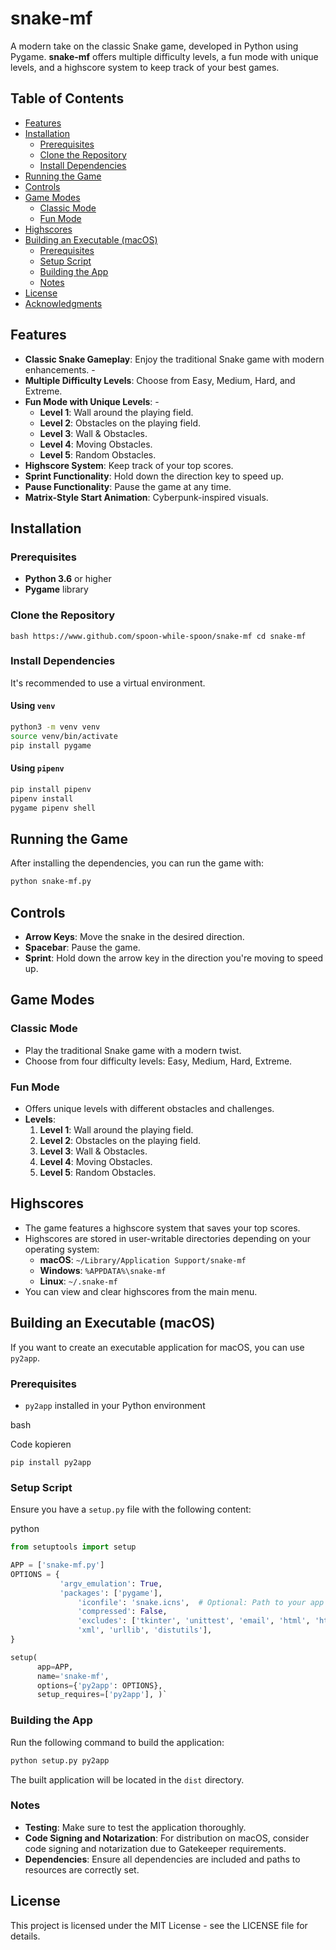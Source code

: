 # snake-mf

A modern take on the classic Snake game, developed in Python using Pygame. **snake-mf** offers multiple difficulty levels, a fun mode with unique levels, and a highscore system to keep track of your best games. 
## Table of Contents 

- [Features](#features) 
- [Installation](#installation) 
	- [Prerequisites](#prerequisites) 
	- [Clone the Repository](#clone-the-repository) 
	- [Install Dependencies](#install-dependencies) 
- [Running the Game](#running-the-game) 
- [Controls](#controls) 
- [Game Modes](#game-modes) 
	- [Classic Mode](#classic-mode) 
	- [Fun Mode](#fun-mode) 
- [Highscores](#highscores) 
- [Building an Executable (macOS)](#building-an-executable-macos) 
	- [Prerequisites](#prerequisites-1) 
	- [Setup Script](#setup-script) 
	- [Building the App](#building-the-app) 
	- [Notes](#notes) 
- [License](#license) 
- [Acknowledgments](#acknowledgments) 

## Features 
- **Classic Snake Gameplay**: Enjoy the traditional Snake game with modern enhancements. -
- **Multiple Difficulty Levels**: Choose from Easy, Medium, Hard, and Extreme. 
- **Fun Mode with Unique Levels**: -
	- **Level 1**: Wall around the playing field. 
	- **Level 2**: Obstacles on the playing field. 
	- **Level 3**: Wall & Obstacles. 
	- **Level 4**: Moving Obstacles. 
	- **Level 5**: Random Obstacles. 
- **Highscore System**: Keep track of your top scores. 
- **Sprint Functionality**: Hold down the direction key to speed up. 
- **Pause Functionality**: Pause the game at any time. 
- **Matrix-Style Start Animation**: Cyberpunk-inspired visuals. 
## Installation 
### Prerequisites 
- **Python 3.6** or higher 
- **Pygame** library 
### Clone the Repository 

```bash https://www.github.com/spoon-while-spoon/snake-mf cd snake-mf```

### Install Dependencies

It's recommended to use a virtual environment.

#### Using `venv`

```bash
python3 -m venv venv 
source venv/bin/activate 
pip install pygame
```

#### Using `pipenv`

```bash 
pip install pipenv 
pipenv install 
pygame pipenv shell
```


## Running the Game

After installing the dependencies, you can run the game with:

```bash
python snake-mf.py
```

## Controls

- **Arrow Keys**: Move the snake in the desired direction.
- **Spacebar**: Pause the game.
- **Sprint**: Hold down the arrow key in the direction you're moving to speed up.

## Game Modes

### Classic Mode

- Play the traditional Snake game with a modern twist.
- Choose from four difficulty levels: Easy, Medium, Hard, Extreme.

### Fun Mode

- Offers unique levels with different obstacles and challenges.
- **Levels**:
    1. **Level 1**: Wall around the playing field.
    2. **Level 2**: Obstacles on the playing field.
    3. **Level 3**: Wall & Obstacles.
    4. **Level 4**: Moving Obstacles.
    5. **Level 5**: Random Obstacles.

## Highscores

- The game features a highscore system that saves your top scores.
- Highscores are stored in user-writable directories depending on your operating system:
    - **macOS**: `~/Library/Application Support/snake-mf`
    - **Windows**: `%APPDATA%\snake-mf`
    - **Linux**: `~/.snake-mf`
- You can view and clear highscores from the main menu.

## Building an Executable (macOS)

If you want to create an executable application for macOS, you can use `py2app`.

### Prerequisites

- `py2app` installed in your Python environment

bash

Code kopieren

`pip install py2app`

### Setup Script

Ensure you have a `setup.py` file with the following content:

python

```python
from setuptools import setup  

APP = ['snake-mf.py'] 
OPTIONS = {     
		   'argv_emulation': True,
		   'packages': ['pygame'],     
			   'iconfile': 'snake.icns',  # Optional: Path to your app icon
			   'compressed': False,     
			   'excludes': ['tkinter', 'unittest', 'email', 'html', 'http',
			   'xml', 'urllib', 'distutils'], 
}  

setup(     
	  app=APP,     
	  name='snake-mf',     
	  options={'py2app': OPTIONS},     
	  setup_requires=['py2app'], )`
```

### Building the App

Run the following command to build the application:

```bash 
python setup.py py2app
```

The built application will be located in the `dist` directory.

### Notes

- **Testing**: Make sure to test the application thoroughly.
- **Code Signing and Notarization**: For distribution on macOS, consider code signing and notarization due to Gatekeeper requirements.
- **Dependencies**: Ensure all dependencies are included and paths to resources are correctly set.

## License

This project is licensed under the MIT License - see the LICENSE file for details.
